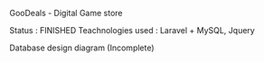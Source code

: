 GooDeals - Digital Game store

Status : FINISHED
Teachnologies used : Laravel + MySQL, Jquery





















Database design diagram (Incomplete)
